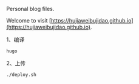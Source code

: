 
Personal blog files.

Welcome to visit [https://hujiaweibujidao.github.io](https://hujiaweibujidao.github.io).

1、编译

```
hugo
```

2、上传

```
./deploy.sh
```
